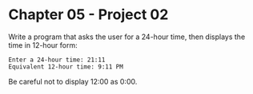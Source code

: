 # Chapter 05 - Project 02

Write a program that asks the user for a 24-hour time, then displays the time in 12-hour form:  

```
Enter a 24-hour time: 21:11
Equivalent 12-hour time: 9:11 PM
```

Be careful not to display 12:00 as 0:00.  
